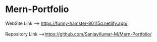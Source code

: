 # Mern-Portfolio
WebSite Link -->  https://funny-hamster-80115d.netlify.app/ <br></br>
Repository Link -->https://github.com/SanjayKumar-M/Mern-Portfolio/
